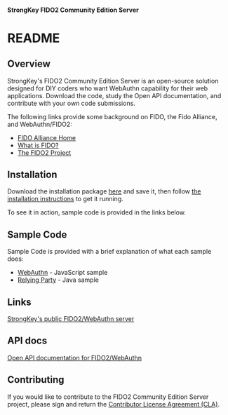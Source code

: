 #### StrongKey FIDO2 Community Edition Server
# README

## Overview
StrongKey's FIDO2 Community Edition Server is an open-source solution designed for DIY coders who want WebAuthn capability for their web applications. Download the code, study the Open API documentation, and contribute with your own code submissions.

The following links provide some background on FIDO, the Fido Alliance, and WebAuthn/FIDO2:

* [FIDO Alliance Home](https://fidoalliance.org)
* [What is FIDO?](https://fidoalliance.org/what-is-fido/)
* [The FIDO2 Project](https://fidoalliance.org/fido2/)

## Installation
Download the installation package [here](https://github.com/StrongKey/FIDO-Server/tree/master/fidoserver/fidoserverInstall/src) and save it, then follow [the installation instructions](https://github.com/StrongKey/FIDO-Server/blob/master/docs/Installation_Guide_Linux.md) to get it running.

To see it in action, sample code is provided in the links below.

## Sample Code
Sample Code is provided with a brief explanation of what each sample does:

* [WebAuthn](https://github.com/StrongKey/WebAuthn) - JavaScript sample
* [Relying Party](https://github.com/StrongKey/relying-party-java) - Java sample

## Links
[StrongKey's public FIDO2/WebAuthn server](https://github.com/StrongKey/WebAuthn)

## API docs
[Open API documentation for FIDO2/WebAuthn](https://github.com/StrongKey/FIDO-Server/blob/master/docs/fido-openapi.yaml)

## Contributing
If you would like to contribute to the FIDO2 Community Edition Server project, please sign and return the [Contributor License Agreement (CLA)](https://cla-assistant.io/StrongKey/FIDO-Server).
